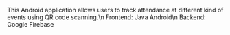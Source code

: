 This Android application allows users to track attendance at different kind of events using QR code scanning.\n
Frontend: Java Android\n
Backend: Google Firebase
